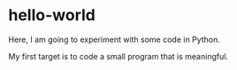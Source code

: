 # hello-world

Here, I am going to experiment with some code in Python.

My first target is to code a small program that is meaningful.
